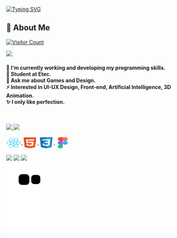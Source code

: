 [![Typing SVG](https://readme-typing-svg.demolab.com?font=Poppins&weight=500&size=30&color=ffffff&width=835&lines=Hi%2C+everyone!+I'm+Igor+Moreira.;Welcome+to+my+Github+profile!+)](https://git.io/typing-svg)


<h2>💫 About Me</h2>
<p align="left"> <a href="https://visitcount.itsvg.in"><img width="150px" src="https://visitcount.itsvg.in/api?id=iguin777&icon=2&color=12" alt="Visitor Count" /></a> </p>
<img src="https://user-images.githubusercontent.com/74038190/225813708-98b745f2-7d22-48cf-9150-083f1b00d6c9.gif" width="500">
<!--<p align="left"> <a href="https://twitter.com/" target="blank"><img src="https://img.shields.io/twitter/follow/?logo=twitter&style=for-the-badge" alt="" /></a> </p>
<div align="left">-->

<h4> 

  🌱 I'm currently working and developing my programming skills.</br>
🔭 Student at Etec.</br>
 💬 Ask me about Games and Design.</br>
 ⚡ Interested in UI-UX Design, Front-end, Artificial Intelligence, 3D Animation.</br>
 ✨ I only like perfection.</h4> 
 <br>

<div>
   <a href="https://github.com/raul691">
  <img height="180em" src="https://github-readme-stats.vercel.app/api?username=iguin777&show_icons=true&theme=midnight-purple&include_all_commits=true&count_private=true"/>
  <img height="180em" src="https://github-readme-stats.vercel.app/api/top-langs/?username=iguin777&layout=compact&langs_count=6&theme=midnight-purple"/>
</div>

<div style="display: inline_block"><br>
   <img align="center" alt="React" height="30" width="40" src="https://raw.githubusercontent.com/devicons/devicon/master/icons/react/react-original.svg">
  <img align="center" alt="HTML" height="30" width="40" src="https://raw.githubusercontent.com/devicons/devicon/master/icons/html5/html5-original.svg">
  <img align="center" alt="CSS" height="30" width="40" src="https://raw.githubusercontent.com/devicons/devicon/master/icons/css3/css3-original.svg">
   <img align="center" alt="figma" height="30" width="40" src="https://raw.githubusercontent.com/devicons/devicon/master/icons/figma/figma-original.svg">
</div>
<br>
<div> 
  <a href="https://instagram.com/jovem_igu" target="_blank"><img src="https://img.shields.io/badge/-Instagram-%23E4405F?style=for-the-badge&logo=instagram&logoColor=white&labelColor=black&color=black" target="_blank"></a>
  <a href = "mailto: "><img src="https://img.shields.io/badge/-Gmail-%23333?style=for-the-badge&logo=gmail&logoColor=white&labelColor=red&color=red" target="_blank"></a>
  <a href="" target="_blank"><img src="https://img.shields.io/badge/-LinkedIn-%230077B5?style=for-the-badge&logo=linkedin&logoColor=white" target="_blank"></a> 
</div>

<picture>
  <source media="(prefers-color-scheme: dark)" srcset="https://raw.githubusercontent.com/platane/platane/output/github-contribution-grid-snake-dark.svg">
  <source media="(prefers-color-scheme: light)" srcset="https://raw.githubusercontent.com/iguin777/iguin777/output/github-contribution-grid-snake.svg">
  <img alt="github contribution grid snake animation" src="https://raw.githubusercontent.com/iguin777/iguin777/output/github-contribution-grid-snake.svg">
</picture>

